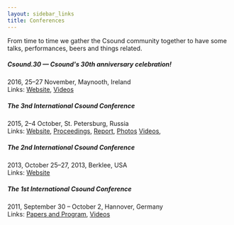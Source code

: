 ```yaml
---
layout: sidebar_links
title: Conferences
---
```


From time to time we gather the Csound community together to have some talks, performances, beers
and things related.

##### Csound.30 &mdash; Csound's 30th anniversary celebration!

2016, 25&ndash;27 November, Maynooth, Ireland<br>
Links: [Website](http://csound.github.io/csound30/),
[Videos](https://www.youtube.com/channel/UCFwbYL6ih0BjJAh6XQQJrHw)

##### The 3nd International Csound Conference

2015, 2&ndash;4 October, St. Petersburg, Russia<br>
Links: [Website](http://csound.github.io/icsc2015/),
[Proceedings](https://zenodo.org/communities/icsc2015),
[Report](http://csoundjournal.com/issue22/ICSC2015Report.html),
[Photos](https://www.flickr.com/photos/icsc2015)
[Videos](https://www.youtube.com/channel/UCVI8hmelNnKGP-wnf9FqNYQ),

##### The 2nd International Csound Conference

2013, October 25&ndash;27, 2013, Berklee, USA<br>
Links: [Website](https://web.archive.org/web/20160111163059/http://csound.org/)

##### The 1st International Csound Conference

2011, September 30 &ndash; October 2, Hannover, Germany<br>
Links: [Papers and Program](http://www.incontri.hmtm-hannover.de/de/fmsbw/csound-conference/),
[Videos](http://www.youtube.com/user/csconf2011)
